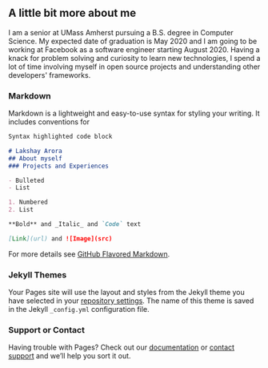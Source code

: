 ## A little bit more about me

I am a senior at UMass Amherst pursuing a B.S. degree in Computer Science. My expected date of graduation is May 2020 and I am going to be working at Facebook as a software engineer starting August 2020. Having a knack for problem solving and curiosity to learn new technologies, I spend a lot of time involving myself in open source projects and understanding other developers' frameworks. 

### Markdown

Markdown is a lightweight and easy-to-use syntax for styling your writing. It includes conventions for

```markdown
Syntax highlighted code block

# Lakshay Arora
## About myself
### Projects and Experiences

- Bulleted
- List

1. Numbered
2. List

**Bold** and _Italic_ and `Code` text

[Link](url) and ![Image](src)
```

For more details see [GitHub Flavored Markdown](https://guides.github.com/features/mastering-markdown/).

### Jekyll Themes

Your Pages site will use the layout and styles from the Jekyll theme you have selected in your [repository settings](https://github.com/lakarora/githubio/settings). The name of this theme is saved in the Jekyll `_config.yml` configuration file.

### Support or Contact

Having trouble with Pages? Check out our [documentation](https://help.github.com/categories/github-pages-basics/) or [contact support](https://github.com/contact) and we’ll help you sort it out.
